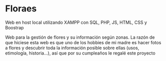 # Floraes
Web en host local utilizando XAMPP con SQL, PHP, JS, HTML, CSS y Boostrap

Web para la gestión de flores y su información según zonas. La razón de que hiciese esta web es que uno de los hobbies de mi madre es hacer fotos a flores y descubrir toda la información posible sobre ellas (usos, etimología, historia...), así que por su cumpleaños le regalé este proyecto
